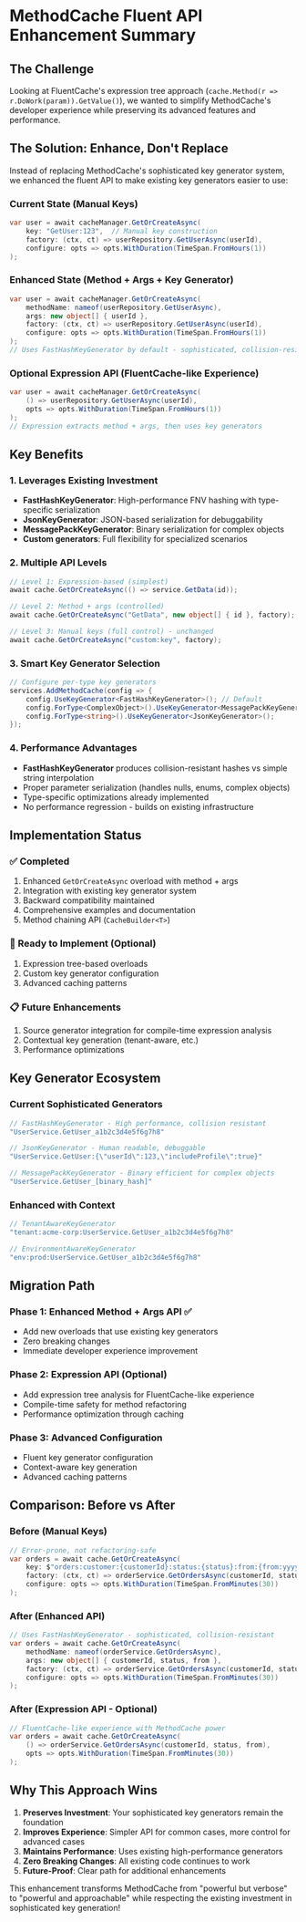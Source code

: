 # MethodCache Fluent API Enhancement Summary

## The Challenge
Looking at FluentCache's expression tree approach (`cache.Method(r => r.DoWork(param)).GetValue()`), we wanted to simplify MethodCache's developer experience while preserving its advanced features and performance.

## The Solution: Enhance, Don't Replace

Instead of replacing MethodCache's sophisticated key generator system, we enhanced the fluent API to make existing key generators easier to use:

### Current State (Manual Keys)
```csharp
var user = await cacheManager.GetOrCreateAsync(
    key: "GetUser:123",  // Manual key construction
    factory: (ctx, ct) => userRepository.GetUserAsync(userId),
    configure: opts => opts.WithDuration(TimeSpan.FromHours(1))
);
```

### Enhanced State (Method + Args + Key Generator)
```csharp
var user = await cacheManager.GetOrCreateAsync(
    methodName: nameof(userRepository.GetUserAsync),
    args: new object[] { userId },
    factory: (ctx, ct) => userRepository.GetUserAsync(userId),
    configure: opts => opts.WithDuration(TimeSpan.FromHours(1))
);
// Uses FastHashKeyGenerator by default - sophisticated, collision-resistant keys
```

### Optional Expression API (FluentCache-like Experience)
```csharp
var user = await cacheManager.GetOrCreateAsync(
    () => userRepository.GetUserAsync(userId),
    opts => opts.WithDuration(TimeSpan.FromHours(1))
);
// Expression extracts method + args, then uses key generators
```

## Key Benefits

### 1. Leverages Existing Investment
- **FastHashKeyGenerator**: High-performance FNV hashing with type-specific serialization
- **JsonKeyGenerator**: JSON-based serialization for debuggability
- **MessagePackKeyGenerator**: Binary serialization for complex objects
- **Custom generators**: Full flexibility for specialized scenarios

### 2. Multiple API Levels
```csharp
// Level 1: Expression-based (simplest)
await cache.GetOrCreateAsync(() => service.GetData(id));

// Level 2: Method + args (controlled)
await cache.GetOrCreateAsync("GetData", new object[] { id }, factory);

// Level 3: Manual keys (full control) - unchanged
await cache.GetOrCreateAsync("custom:key", factory);
```

### 3. Smart Key Generator Selection
```csharp
// Configure per-type key generators
services.AddMethodCache(config => {
    config.UseKeyGenerator<FastHashKeyGenerator>(); // Default
    config.ForType<ComplexObject>().UseKeyGenerator<MessagePackKeyGenerator>();
    config.ForType<string>().UseKeyGenerator<JsonKeyGenerator>();
});
```

### 4. Performance Advantages
- **FastHashKeyGenerator** produces collision-resistant hashes vs simple string interpolation
- Proper parameter serialization (handles nulls, enums, complex objects)
- Type-specific optimizations already implemented
- No performance regression - builds on existing infrastructure

## Implementation Status

### ✅ Completed
1. Enhanced `GetOrCreateAsync` overload with method + args
2. Integration with existing key generator system
3. Backward compatibility maintained
4. Comprehensive examples and documentation
5. Method chaining API (`CacheBuilder<T>`)

### 🔄 Ready to Implement (Optional)
1. Expression tree-based overloads
2. Custom key generator configuration
3. Advanced caching patterns

### 📋 Future Enhancements
1. Source generator integration for compile-time expression analysis
2. Contextual key generation (tenant-aware, etc.)
3. Performance optimizations

## Key Generator Ecosystem

### Current Sophisticated Generators
```csharp
// FastHashKeyGenerator - High performance, collision resistant
"UserService.GetUser_a1b2c3d4e5f6g7h8"

// JsonKeyGenerator - Human readable, debuggable
"UserService.GetUser:{\"userId\":123,\"includeProfile\":true}"

// MessagePackKeyGenerator - Binary efficient for complex objects
"UserService.GetUser_[binary_hash]"
```

### Enhanced with Context
```csharp
// TenantAwareKeyGenerator
"tenant:acme-corp:UserService.GetUser_a1b2c3d4e5f6g7h8"

// EnvironmentAwareKeyGenerator
"env:prod:UserService.GetUser_a1b2c3d4e5f6g7h8"
```

## Migration Path

### Phase 1: Enhanced Method + Args API ✅
- Add new overloads that use existing key generators
- Zero breaking changes
- Immediate developer experience improvement

### Phase 2: Expression API (Optional)
- Add expression tree analysis for FluentCache-like experience
- Compile-time safety for method refactoring
- Performance optimization through caching

### Phase 3: Advanced Configuration
- Fluent key generator configuration
- Context-aware key generation
- Advanced caching patterns

## Comparison: Before vs After

### Before (Manual Keys)
```csharp
// Error-prone, not refactoring-safe
var orders = await cache.GetOrCreateAsync(
    key: $"orders:customer:{customerId}:status:{status}:from:{from:yyyyMMdd}",
    factory: (ctx, ct) => orderService.GetOrdersAsync(customerId, status, from),
    configure: opts => opts.WithDuration(TimeSpan.FromMinutes(30))
);
```

### After (Enhanced API)
```csharp
// Uses FastHashKeyGenerator - sophisticated, collision-resistant
var orders = await cache.GetOrCreateAsync(
    methodName: nameof(orderService.GetOrdersAsync),
    args: new object[] { customerId, status, from },
    factory: (ctx, ct) => orderService.GetOrdersAsync(customerId, status, from),
    configure: opts => opts.WithDuration(TimeSpan.FromMinutes(30))
);
```

### After (Expression API - Optional)
```csharp
// FluentCache-like experience with MethodCache power
var orders = await cache.GetOrCreateAsync(
    () => orderService.GetOrdersAsync(customerId, status, from),
    opts => opts.WithDuration(TimeSpan.FromMinutes(30))
);
```

## Why This Approach Wins

1. **Preserves Investment**: Your sophisticated key generators remain the foundation
2. **Improves Experience**: Simpler API for common cases, more control for advanced cases
3. **Maintains Performance**: Uses existing high-performance generators
4. **Zero Breaking Changes**: All existing code continues to work
5. **Future-Proof**: Clear path for additional enhancements

This enhancement transforms MethodCache from "powerful but verbose" to "powerful and approachable" while respecting the existing investment in sophisticated key generation!